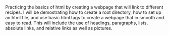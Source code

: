 Practicing the basics of html by creating a webpage that will link to different recipes.
I will be demostrating how to create a root directory, how to set up an html file, and use
basic html tags to create a webpage that in smooth and easy to read. This will include the use
of headings, paragraphs, lists, absolute links, and relative links as well as pictures.